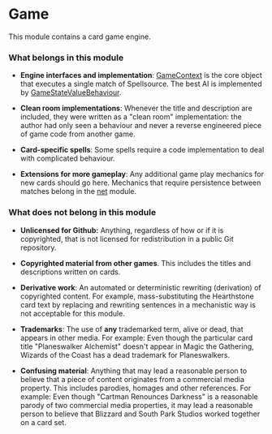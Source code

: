 # Game

This module contains a card game engine.

### What belongs in this module

 - **Engine interfaces and implementation**: [GameContext](src/main/java/net/demilich/metastone/game/GameContext.java) is the core object that executes a single match of Spellsource. The best AI is implemented by [GameStateValueBehaviour](src/main/java/net/demilich/metastone/game/shared/threat/GameStateValueBehaviour.java).

 - **Clean room implementations**: Whenever the title and description are included, they were written as a "clean room" implementation: the author had only seen a behaviour and never a reverse engineered piece of game code from another game.

 - **Card-specific spells**: Some spells require a code implementation to deal with complicated behaviour. 
 
 - **Extensions for more gameplay**: Any additional game play mechanics for new cards should go here. Mechanics that require persistence between matches belong in the [net](../net) module.

### What does not belong in this module

 - **Unlicensed for Github:** Anything, regardless of how or if it is copyrighted, that is not licensed for redistribution in a public Git repository.

 - **Copyrighted material from other games**. This includes the titles and descriptions written on cards.
 
 - **Derivative work**: An automated or deterministic rewriting (derivation) of copyrighted content. For example, mass-substituting the Hearthstone card text by replacing and rewriting sentences in a mechanistic way is not acceptable for this module.
 
 - **Trademarks**: The use of **any** trademarked term, alive or dead, that appears in other media. For example: Even though the particular card title "Planeswalker Alchemist" doesn't appear in Magic the Gathering, Wizards of the Coast has a dead trademark for Planeswalkers.

 - **Confusing material**: Anything that may lead a reasonable person to believe that a piece of content originates from a commercial media property. This includes parodies, homages and other references. For example: Even though "Cartman Renounces Darkness" is a reasonable parody of two commercial media properties, it may lead a reasonable person to believe that Blizzard and South Park Studios worked together on a card set.